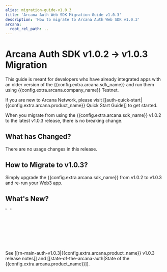 ```yaml
---
alias: migration-guide-v1.0.3
title: 'Arcana Auth Web SDK Migration Guide v1.0.3'
description: 'How to migrate to Arcana Auth Web SDK v1.0.3'
arcana:
  root_rel_path: ..
---
```


# Arcana Auth SDK v1.0.2 -> v1.0.3 Migration

This guide is meant for developers who have already integrated apps with an older version of the {{config.extra.arcana.sdk_name}} and run them using {{config.extra.arcana.company_name}} Testnet. 

If you are new to Arcana Network, please visit [[auth-quick-start|{{config.extra.arcana.product_name}} Quick Start Guide]] to get started.

When you migrate from using the {{config.extra.arcana.sdk_name}} v1.0.2 to the latest v1.0.3 release, there is no breaking change.  

## What has Changed?

There are no usage changes in this release.

## How to Migrate to v1.0.3?

Simply upgrade the {{config.extra.arcana.sdk_name}} from v1.0.2 to v1.0.3 and re-run your Web3 app.

## What's New?

<img src="/img/icon_new_light.png#only-light" alt="New icon" width="3%" /><img src="/img/icon_new_dark.png#only-dark" alt="New icon" width="3%" />

See [[rn-main-auth-v1.0.3|{{config.extra.arcana.product_name}} v1.0.3 release notes]] and [[state-of-the-arcana-auth|State of the {{config.extra.arcana.product_name}}]].
